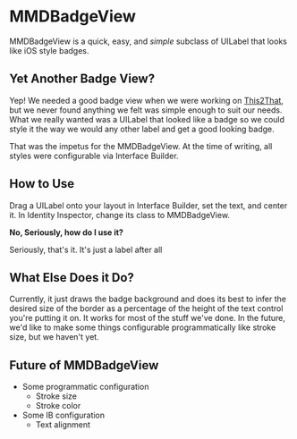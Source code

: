 MMDBadgeView
============

MMDBadgeView is a quick, easy, and _simple_ subclass of UILabel that looks like iOS style badges.

Yet Another Badge View?
-----------------------

Yep!  We needed a good badge view when we were working on [This2That](http://itunes.apple.com/us/app/this2that/id499422300?ls=1&mt=8),
but we never found anything we felt was simple enough to suit our needs.  What we really wanted was a UILabel that looked like a badge
so we could style it the way we would any other label and get a good looking badge.

That was the impetus for the MMDBadgeView.  At the time of writing, all styles were configurable via Interface Builder.

How to Use
----------

Drag a UILabel onto your layout in Interface Builder, set the text, and center it.  In Identity Inspector, change its class to MMDBadgeView.

__No, Seriously, how do I use it?__

Seriously, that's it.  It's just a label after all

What Else Does it Do?
---------------------

Currently, it just draws the badge background and does its best to infer the desired size of the border as a percentage of the
height of the text control you're putting it on.  It works for most of the stuff we've done.  In the future, we'd like to make
some things configurable programmatically like stroke size, but we haven't yet.

Future of MMDBadgeView
----------------------

* Some programmatic configuration
	* Stroke size
	* Stroke color
* Some IB configuration
	* Text alignment